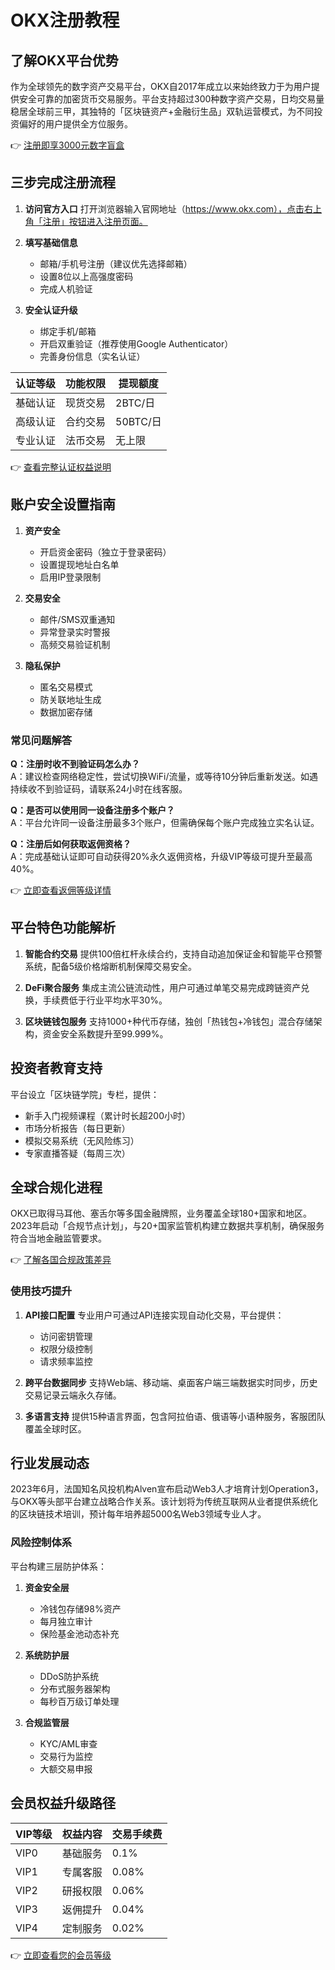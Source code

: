 # OKX注册教程

## 了解OKX平台优势
作为全球领先的数字资产交易平台，OKX自2017年成立以来始终致力于为用户提供安全可靠的加密货币交易服务。平台支持超过300种数字资产交易，日均交易量稳居全球前三甲，其独特的「区块链资产+金融衍生品」双轨运营模式，为不同投资偏好的用户提供全方位服务。

👉 [注册即享3000元数字盲盒](https://bit.ly/okx_welcome)

## 三步完成注册流程
1. **访问官方入口**
   打开浏览器输入官网地址（https://www.okx.com），点击右上角「注册」按钮进入注册页面。

2. **填写基础信息**
   - 邮箱/手机号注册（建议优先选择邮箱）
   - 设置8位以上高强度密码
   - 完成人机验证

3. **安全认证升级**
   - 绑定手机/邮箱
   - 开启双重验证（推荐使用Google Authenticator）
   - 完善身份信息（实名认证）

| 认证等级 | 功能权限 | 提现额度 |
|---------|---------|---------|
| 基础认证 | 现货交易 | 2BTC/日 |
| 高级认证 | 合约交易 | 50BTC/日 |
| 专业认证 | 法币交易 | 无上限 |

👉 [查看完整认证权益说明](https://bit.ly/okx_welcome)

## 账户安全设置指南
1. **资产安全**
   - 开启资金密码（独立于登录密码）
   - 设置提现地址白名单
   - 启用IP登录限制

2. **交易安全**
   - 邮件/SMS双重通知
   - 异常登录实时警报
   - 高频交易验证机制

3. **隐私保护**
   - 匿名交易模式
   - 防关联地址生成
   - 数据加密存储

### 常见问题解答
**Q：注册时收不到验证码怎么办？**  
A：建议检查网络稳定性，尝试切换WiFi/流量，或等待10分钟后重新发送。如遇持续收不到验证码，请联系24小时在线客服。

**Q：是否可以使用同一设备注册多个账户？**  
A：平台允许同一设备注册最多3个账户，但需确保每个账户完成独立实名认证。

**Q：注册后如何获取返佣资格？**  
A：完成基础认证即可自动获得20%永久返佣资格，升级VIP等级可提升至最高40%。

👉 [立即查看返佣等级详情](https://bit.ly/okx_welcome)

## 平台特色功能解析
1. **智能合约交易**
   提供100倍杠杆永续合约，支持自动追加保证金和智能平仓预警系统，配备5级价格熔断机制保障交易安全。

2. **DeFi聚合服务**
   集成主流公链流动性，用户可通过单笔交易完成跨链资产兑换，手续费低于行业平均水平30%。

3. **区块链钱包服务**
   支持1000+种代币存储，独创「热钱包+冷钱包」混合存储架构，资金安全系数提升至99.999%。

## 投资者教育支持
平台设立「区块链学院」专栏，提供：
- 新手入门视频课程（累计时长超200小时）
- 市场分析报告（每日更新）
- 模拟交易系统（无风险练习）
- 专家直播答疑（每周三次）

## 全球合规化进程
OKX已取得马耳他、塞舌尔等多国金融牌照，业务覆盖全球180+国家和地区。2023年启动「合规节点计划」，与20+国家监管机构建立数据共享机制，确保服务符合当地金融监管要求。

👉 [了解各国合规政策差异](https://bit.ly/okx_welcome)

### 使用技巧提升
1. **API接口配置**
   专业用户可通过API连接实现自动化交易，平台提供：
   - 访问密钥管理
   - 权限分级控制
   - 请求频率监控

2. **跨平台数据同步**
   支持Web端、移动端、桌面客户端三端数据实时同步，历史交易记录云端永久存储。

3. **多语言支持**
   提供15种语言界面，包含阿拉伯语、俄语等小语种服务，客服团队覆盖全球时区。

## 行业发展动态
2023年6月，法国知名风投机构Alven宣布启动Web3人才培育计划Operation3，与OKX等头部平台建立战略合作关系。该计划将为传统互联网从业者提供系统化的区块链技术培训，预计每年培养超5000名Web3领域专业人才。

### 风险控制体系
平台构建三层防护体系：
1. **资金安全层**
   - 冷钱包存储98%资产
   - 每月独立审计
   - 保险基金池动态补充

2. **系统防护层**
   - DDoS防护系统
   - 分布式服务器架构
   - 每秒百万级订单处理

3. **合规监管层**
   - KYC/AML审查
   - 交易行为监控
   - 大额交易申报

## 会员权益升级路径
| VIP等级 | 权益内容 | 交易手续费 |
|---------|---------|-----------|
| VIP0 | 基础服务 | 0.1% |
| VIP1 | 专属客服 | 0.08% |
| VIP2 | 研报权限 | 0.06% |
| VIP3 | 返佣提升 | 0.04% |
| VIP4 | 定制服务 | 0.02% |

👉 [立即查看您的会员等级](https://bit.ly/okx_welcome)